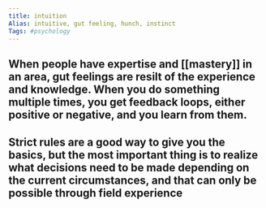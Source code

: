 ```yaml
---
title: intuition
Alias: intuitive, gut feeling, hunch, instinct
Tags: #psychology
---
```


## When people have expertise and [[mastery]] in an area, gut feelings are resilt of the experience and knowledge. When you do something multiple times, you get feedback loops, either positive or negative, and you learn from them.
## Strict rules are a good way to give you the basics, but the most important thing is to realize what decisions need to be made depending on the current circumstances, and that can only be possible through field experience
##
